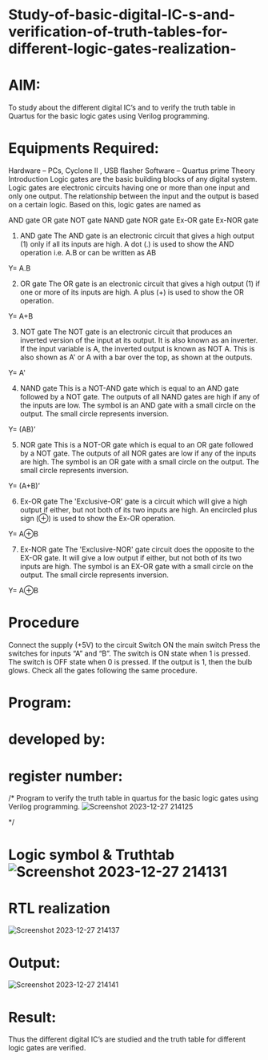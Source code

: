 # Study-of-basic-digital-IC-s-and-verification-of-truth-tables-for-different-logic-gates-realization-
# AIM:
To study about the different digital IC’s and to verify the truth table in Quartus for the basic logic gates using Verilog programming.

# Equipments Required:
Hardware – PCs, Cyclone II , USB flasher
Software – Quartus prime Theory Introduction Logic gates are the basic building blocks of any digital system. Logic gates are electronic circuits having one or more than one input and only one output. The relationship between the input and the output is based on a certain logic. Based on this, logic gates are named as

AND gate
OR gate
NOT gate
NAND gate
NOR gate
Ex-OR gate
Ex-NOR gate
1) AND gate
The AND gate is an electronic circuit that gives a high output (1) only if all its inputs are high. A dot (.) is used to show the AND operation i.e. A.B or can be written as AB

Y= A.B

2) OR gate
The OR gate is an electronic circuit that gives a high output (1) if one or more of its inputs are high. A plus (+) is used to show the OR operation.

Y= A+B

3) NOT gate
The NOT gate is an electronic circuit that produces an inverted version of the input at its output. It is also known as an inverter. If the input variable is A, the inverted output is known as NOT A. This is also shown as A' or A with a bar over the top, as shown at the outputs.

Y= A'

4) NAND gate
This is a NOT-AND gate which is equal to an AND gate followed by a NOT gate. The outputs of all NAND gates are high if any of the inputs are low. The symbol is an AND gate with a small circle on the output. The small circle represents inversion.

Y= (AB)’

5) NOR gate
This is a NOT-OR gate which is equal to an OR gate followed by a NOT gate. The outputs of all NOR gates are low if any of the inputs are high. The symbol is an OR gate with a small circle on the output. The small circle represents inversion.

Y= (A+B)’

6) Ex-OR gate
The 'Exclusive-OR' gate is a circuit which will give a high output if either, but not both of its two inputs are high. An encircled plus sign (⊕) is used to show the Ex-OR operation.

Y= A⊕B

7) Ex-NOR gate
The 'Exclusive-NOR' gate circuit does the opposite to the EX-OR gate. It will give a low output if either, but not both of its two inputs are high. The symbol is an EX-OR gate with a small circle on the output. The small circle represents inversion.

Y= A⊕B

# Procedure
Connect the supply (+5V) to the circuit
Switch ON the main switch
Press the switches for inputs “A” and “B”. The switch is ON state when 1 is pressed. The switch is OFF state when 0 is pressed.
If the output is 1, then the bulb glows.
Check all the gates following the same procedure.
# Program:


# developed by:
# register number:
/*
Program to verify the truth table in quartus for the basic logic gates using Verilog programming.
![Screenshot 2023-12-27 214125](https://github.com/23000966/Study-of-basic-digital-IC-s-and-verification-of-truth-tables-for-different-logic-gates-realization-/assets/153983364/8b76c5eb-1975-46a1-91f9-8a459343d9a5)
                                                                                           
*/
# Logic symbol & Truthtab![Screenshot 2023-12-27 214131](https://github.com/23000966/Study-of-basic-digital-IC-s-and-verification-of-truth-tables-for-different-logic-gates-realization-/assets/153983364/f6cdf197-48d9-4dfa-b1da-b81ee64dc004)


# RTL realization
![Screenshot 2023-12-27 214137](https://github.com/23000966/Study-of-basic-digital-IC-s-and-verification-of-truth-tables-for-different-logic-gates-realization-/assets/153983364/1aca639b-3ed6-4da5-9d70-bda3ae3b0bfe)


# Output:
![Screenshot 2023-12-27 214141](https://github.com/23000966/Study-of-basic-digital-IC-s-and-verification-of-truth-tables-for-different-logic-gates-realization-/assets/153983364/9285c5ba-3b89-4de3-994d-03ea51ca3d58)

  
# Result:
Thus the different digital IC’s are studied and the truth table for different logic gates are verified.
